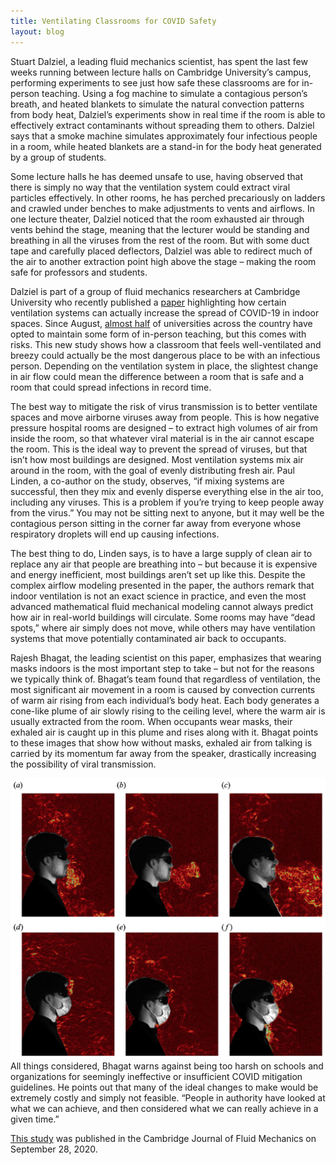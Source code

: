 ```yaml
---
title: Ventilating Classrooms for COVID Safety
layout: blog
---
```


Stuart Dalziel, a leading fluid mechanics scientist, has spent the last few weeks running between lecture halls on Cambridge University’s campus, performing experiments to see just how safe these classrooms are for in-person teaching. Using a fog machine to simulate a contagious person’s breath, and heated blankets to simulate the natural convection patterns from body heat, Dalziel’s experiments show in real time if the room is able to effectively extract contaminants without spreading them to others. Dalziel says that a smoke machine simulates approximately four infectious people in a room, while heated blankets are a stand-in for the body heat generated by a group of students.

Some lecture halls he has deemed unsafe to use, having observed that there is simply no way that the ventilation system could extract viral particles effectively. In other rooms, he has perched precariously on ladders and crawled under benches to make adjustments to vents and airflows. In one lecture theater, Dalziel noticed that the room exhausted air through vents behind the stage, meaning that the lecturer would be standing and breathing in all the viruses from the rest of the room. But with some duct tape and carefully placed deflectors, Dalziel was able to redirect much of the air to another extraction point high above the stage – making the room safe for professors and students.

Dalziel is part of a group of fluid mechanics researchers at Cambridge University who recently published a [paper](https://www.cambridge.org/core/journals/journal-of-fluid-mechanics/article/effects-of-ventilation-on-the-indoor-spread-of-covid19/CF272DAD7C27DC44F6A9393B0519CAE3) highlighting how certain ventilation systems can actually increase the spread of COVID-19 in indoor spaces. Since August, [almost half](https://www.chronicle.com/article/heres-a-list-of-colleges-plans-for-reopening-in-the-fall/) of universities across the country have opted to maintain some form of in-person teaching, but this comes with risks. This new study shows how a classroom that feels well-ventilated and breezy could actually be the most dangerous place to be with an infectious person. Depending on the ventilation system in place, the slightest change in air flow could mean the difference between a room that is safe and a room that could spread infections in record time.

The best way to mitigate the risk of virus transmission is to better ventilate spaces and move airborne viruses away from people. This is how negative pressure hospital rooms are designed – to extract high volumes of air from inside the room, so that whatever viral material is in the air cannot escape the room. This is the ideal way to prevent the spread of viruses, but that isn’t how most buildings are designed. Most ventilation systems mix air around in the room, with the goal of evenly distributing fresh air. Paul Linden, a co-author on the study, observes, “if mixing systems are successful, then they mix and evenly disperse everything else in the air too, including any viruses. This is a problem if you’re trying to keep people away from the virus.” You may not be sitting next to anyone, but it may well be the contagious person sitting in the corner far away from everyone whose respiratory droplets will end up causing infections.

The best thing to do, Linden says, is to have a large supply of clean air to replace any air that people are breathing into – but because it is expensive and energy inefficient, most buildings aren’t set up like this. Despite the complex airflow modeling presented in the paper, the authors remark that indoor ventilation is not an exact science in practice, and even the most advanced mathematical fluid mechanical modeling cannot always predict how air in real-world buildings will circulate. Some rooms may have “dead spots,” where air simply does not move, while others may have ventilation systems that move potentially contaminated air back to occupants.

Rajesh Bhagat, the leading scientist on this paper, emphasizes that wearing masks indoors is the most important step to take – but not for the reasons we typically think of. Bhagat’s team found that regardless of ventilation, the most significant air movement in a room is caused by convection currents of warm air rising from each individual’s body heat. Each body generates a cone-like plume of air slowly rising to the ceiling level, where the warm air is usually extracted from the room. When occupants wear masks, their exhaled air is caught up in this plume and rises along with it. Bhagat points to these images that show how without masks, exhaled air from talking is carried by its momentum far away from the speaker, drastically increasing the possibility of viral transmission.

![schlieren-breath](../assets/ventilating-classrooms-covid/schlieren-breath.png)All things considered, Bhagat warns against being too harsh on schools and organizations for seemingly ineffective or insufficient COVID mitigation guidelines. He points out that many of the ideal changes to make would be extremely costly and simply not feasible. “People in authority have looked at what we can achieve, and then considered what we can really achieve in a given time.”

[This study](https://www.cambridge.org/core/journals/journal-of-fluid-mechanics/article/effects-of-ventilation-on-the-indoor-spread-of-covid19/CF272DAD7C27DC44F6A9393B0519CAE3) was published in the Cambridge Journal of Fluid Mechanics on September 28, 2020.

